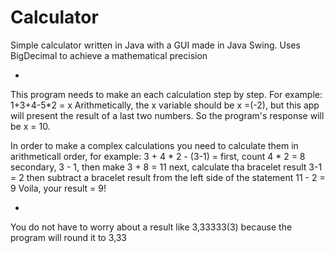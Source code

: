 # Calculator
Simple calculator written in Java with a GUI made in Java Swing. Uses BigDecimal to achieve a mathematical precision 

+
This program needs to make an each calculation step by step. For example:
1+3+4-5*2 = x 
Arithmetically, the x variable should be x =(-2), but this app will present the result of a last two numbers.
So the program's response will be x = 10.   

In order to make a complex calculations you need to calculate them in arithmeticall order, for example: 3 + 4 * 2 - (3-1) = first, count 4 * 2 = 8 secondary, 3 - 1, then make 3 + 8 = 11 next, calculate tha bracelet result 3-1 = 2 then subtract a bracelet result from the left side of the statement
 11 - 2 = 9
 Voila, your result = 9!

+
You do not have to worry about a result like 3,33333(3) because the program will round it  to 3,33
